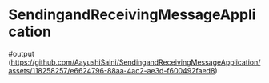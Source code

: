 # SendingandReceivingMessageApplication
#output
(https://github.com/AayushiSaini/SendingandReceivingMessageApplication/assets/118258257/e6624796-88aa-4ac2-ae3d-f600492faed8)


